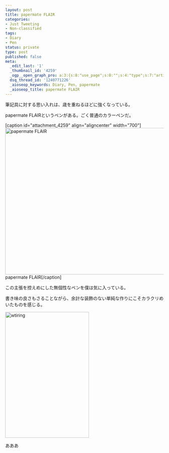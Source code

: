```yaml
---
layout: post
title: papermate FLAIR
categories:
- Just Tweeting
- Non-classified
tags:
- Diary
- Pen
status: private
type: post
published: false
meta:
  _edit_last: '1'
  _thumbnail_id: '4259'
  _ogp__open_graph_pro: a:3:{s:8:"use_page";s:0:"";s:4:"type";s:7:"article";s:9:"fb_admins";s:0:"";}
  dsq_thread_id: '1240771226'
  _aioseop_keywords: Diary, Pen, papermate
  _aioseop_title: papermate FLAIR
---
```

筆記具に対する思い入れは、歳を重ねるほどに強くなっている。

<!--more-->

papermate FLAIRというペンがある。ごく普通のカラーペンだ。

[caption id="attachment_4259" align="aligncenter" width="700"]<img class="size-large wp-image-4259 " alt="papermate FLAIR" src="http://blog.hifumi.info/wp-content/uploads/2013/04/papermate-700x466.jpg" width="700" height="466" /> papermate FLAIR[/caption]

この主張を控えめにした無個性なペンを僕は気に入っている。

書き味の良さもさることながら、余計な装飾のない単純な作りにこそカラクリめいたものを感じる。

<img class="alignright size-medium wp-image-4307" alt="wtiring" src="http://blog.hifumi.info/wp-content/uploads/2013/05/wtiring-266x400.jpg" width="266" height="400" />

あああ

